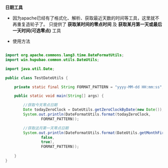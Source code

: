 **日期工具**

- 因为apache已经有了格式化、解析、获取最近天数的时间等工具，这里就不再重复造轮子了。
只提供了 **获取某时间的零点时间** 及 **获取某月第一天或最后一天时间(可选零点)** 工具

- 使用方法

```java

import org.apache.commons.lang3.time.DateFormatUtils;
import win.hupubao.common.utils.DateUtils;

import java.util.Date;

public class TestDateUtils {

    private static final String FORMAT_PATTERN = "yyyy-MM-dd HH:mm:ss";

    public static void main(String[] args) {

        //获取今天零点日期
        Date todayZeroClock = DateUtils.getZeroClockByDate(new Date());
        System.out.println(DateFormatUtils.format(todayZeroClock,
                FORMAT_PATTERN));

        //获取这月第一天零点日期
        System.out.println(DateFormatUtils.format(DateUtils.getMonthFirstOrLastDay(0,
                false,
                true),
                FORMAT_PATTERN));
        
    }
}

```
